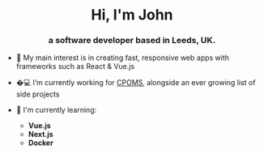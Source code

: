 <h1 align="center">Hi, I'm John</h1>
<h3 align="center">a software developer based in Leeds, UK.</h3>

- 🎨 My main interest is in creating fast, responsive web apps with frameworks such as React & Vue.js

- �💻 I’m currently working for [CPOMS](https://www.cpoms.co.uk/), alongside an ever growing list of side projects

- 📖 I'm currently learning:
  - **Vue.js**
  - **Next.js**
  - **Docker**
  
